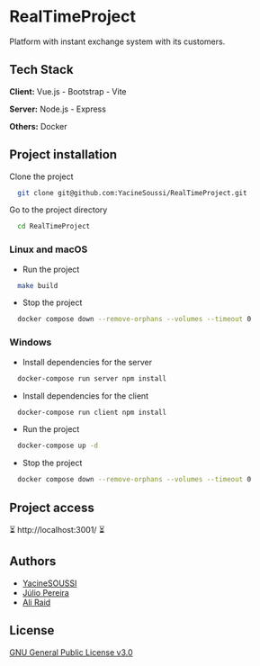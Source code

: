 # RealTimeProject

Platform with instant exchange system with its customers.

## Tech Stack

**Client:** Vue.js - Bootstrap - Vite

**Server:** Node.js - Express

**Others:** Docker

## Project installation

Clone the project

```bash
  git clone git@github.com:YacineSoussi/RealTimeProject.git
```

Go to the project directory

```bash
  cd RealTimeProject
```

### Linux and macOS

- Run the project

```bash
  make build
```

- Stop the project

```bash
  docker compose down --remove-orphans --volumes --timeout 0
```

### Windows

- Install dependencies for the server

```bash
  docker-compose run server npm install
```

- Install dependencies for the client

```bash
  docker-compose run client npm install
```

- Run the project

```bash
  docker-compose up -d
```

- Stop the project

```bash
  docker compose down --remove-orphans --volumes --timeout 0
```

## Project access

⏳ http://localhost:3001/ ⏳

## Authors

- [YacineSOUSSI](https://www.github.com/YacineSoussi)
- [Júlio Pereira](https://github.com/Roulioo)
- [Ali Raid](https://github.com/alilou-dev)

## License

[GNU General Public License v3.0](https://choosealicense.com/licenses/gpl-3.0/)
